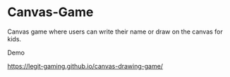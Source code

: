 # Canvas-Game
Canvas game where users can write their name or draw on the canvas for kids.

Demo

https://legit-gaming.github.io/canvas-drawing-game/
